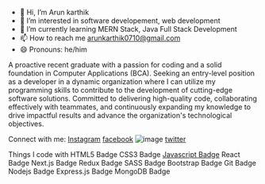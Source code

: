 - 👋 Hi, I’m Arun karthik
- 👀 I’m interested in software developement, web development
- 🌱 I’m currently learning MERN Stack, Java Full Stack Development 
- 📫 How to reach me [arunkarthik0710@gmail.com](mailto:arunkarthik0710@gmail.com)
- 😄 Pronouns: he/him

A proactive recent graduate with a passion for coding and a solid foundation in Computer Applications (BCA). Seeking an entry-level position as a developer in a dynamic organization where I can utilize my programming skills to contribute to the development of cutting-edge software solutions. Committed to delivering high-quality code, collaborating effectively with teammates, and continuously expanding my knowledge to drive impactful results and advance the organization's technological objectives.

Connect with me:
[Instagram](https://www.instagram.com/arunkarthik._) [facebook](https://www.facebook.com/arun.karthik.1800721) ![image]({https://img.shields.io/badge/linkedin-%230077B5.svg?style=for-the-badge&logo=linkedin&logoColor=white}https://www.linkedin.com/in/arun-karthik-918368248) [twitter](https://twitter.com/arunkarthik0712)

Things I code with
HTML5 Badge CSS3 Badge [Javascript Badge](https://camo.githubusercontent.com/8e946c2804fdccdb848c1109042c5398ea6bf93367d82f83aad430b722f50d9b/68747470733a2f2f6564656e742e6769746875622e696f2f537570657254696e7949636f6e732f696d616765732f7376672f6a6176617363726970742e737667) React Badge Next.js Badge Redux Badge SASS Badge Bootstrap Badge Git Badge Nodejs Badge Express.js Badge MongoDB Badge
